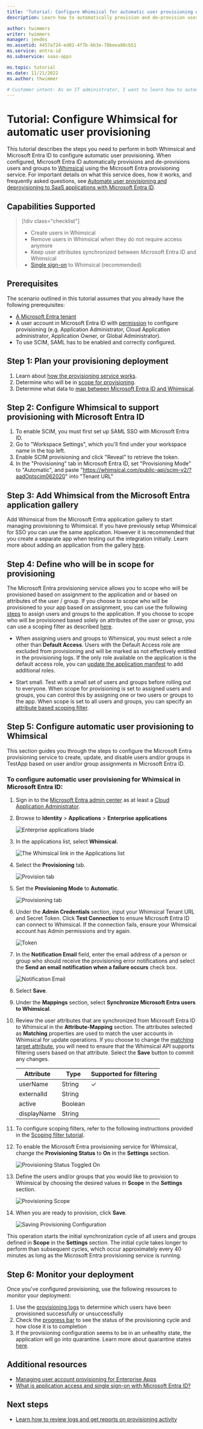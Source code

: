 ```yaml
---
title: 'Tutorial: Configure Whimsical for automatic user provisioning with Microsoft Entra ID'
description: Learn how to automatically provision and de-provision user accounts from Microsoft Entra ID to Whimsical.

author: twimmers
writer: twimmers
manager: jeedes
ms.assetid: 4457a724-ed81-4f7b-bb3e-70beea80cb51
ms.service: entra-id
ms.subservice: saas-apps

ms.topic: tutorial
ms.date: 11/21/2022
ms.author: thwimmer

# Customer intent: As an IT administrator, I want to learn how to automatically provision and deprovision user accounts from Microsoft Entra ID to Whimsical so that I can streamline the user management process and ensure that users have the appropriate access to Whimsical.
---
```


# Tutorial: Configure Whimsical for automatic user provisioning

This tutorial describes the steps you need to perform in both Whimsical and Microsoft Entra ID to configure automatic user provisioning. When configured, Microsoft Entra ID automatically provisions and de-provisions users and groups to [Whimsical](https://service-portaltest.benq.com/login) using the Microsoft Entra provisioning service. For important details on what this service does, how it works, and frequently asked questions, see [Automate user provisioning and deprovisioning to SaaS applications with Microsoft Entra ID](~/identity/app-provisioning/user-provisioning.md).

## Capabilities Supported
> [!div class="checklist"]
> * Create users in Whimsical
> * Remove users in Whimsical when they do not require access anymore
> * Keep user attributes synchronized between Microsoft Entra ID and Whimsical
> * [Single sign-on](benq-iam-tutorial.md) to Whimsical (recommended)

## Prerequisites

The scenario outlined in this tutorial assumes that you already have the following prerequisites:

* [A Microsoft Entra tenant](~/identity-platform/quickstart-create-new-tenant.md) 
* A user account in Microsoft Entra ID with [permission](~/identity/role-based-access-control/permissions-reference.md) to configure provisioning (e.g. Application Administrator, Cloud Application administrator, Application Owner, or Global Administrator).
* To use SCIM, SAML has to be enabled and correctly configured.

## Step 1: Plan your provisioning deployment
1. Learn about [how the provisioning service works](~/identity/app-provisioning/user-provisioning.md).
2. Determine who will be in [scope for provisioning](~/identity/app-provisioning/define-conditional-rules-for-provisioning-user-accounts.md).
3. Determine what data to [map between Microsoft Entra ID and Whimsical](~/identity/app-provisioning/customize-application-attributes.md).

<a name='step-2-configure-whimsical-to-support-provisioning-with-azure-ad'></a>

## Step 2: Configure Whimsical to support provisioning with Microsoft Entra ID
1. To enable SCIM, you must first set up SAML SSO with Microsoft Entra ID.
1. Go to "Workspace Settings", which you'll find under your workspace name in the top left.
1. Enable SCIM provisioning and click "Reveal" to retrieve the token.
1. In the "Provisioning" tab in Microsoft Entra ID, set "Provisioning Mode" to "Automatic", and paste "https://whimsical.com/public-api/scim-v2/?aadOptscim062020" into "Tenant URL"

<a name='step-3-add-whimsical-from-the-azure-ad-application-gallery'></a>

## Step 3: Add Whimsical from the Microsoft Entra application gallery

Add Whimsical from the Microsoft Entra application gallery to start managing provisioning to Whimsical. If you have previously setup Whimsical for SSO you can use the same application. However it is recommended that you create a separate app when testing out the integration initially. Learn more about adding an application from the gallery [here](~/identity/enterprise-apps/add-application-portal.md). 

## Step 4: Define who will be in scope for provisioning 

The Microsoft Entra provisioning service allows you to scope who will be provisioned based on assignment to the application and or based on attributes of the user / group. If you choose to scope who will be provisioned to your app based on assignment, you can use the following [steps](~/identity/enterprise-apps/assign-user-or-group-access-portal.md) to assign users and groups to the application. If you choose to scope who will be provisioned based solely on attributes of the user or group, you can use a scoping filter as described [here](~/identity/app-provisioning/define-conditional-rules-for-provisioning-user-accounts.md). 

* When assigning users and groups to Whimsical, you must select a role other than **Default Access**. Users with the Default Access role are excluded from provisioning and will be marked as not effectively entitled in the provisioning logs. If the only role available on the application is the default access role, you can [update the application manifest](~/identity-platform/howto-add-app-roles-in-apps.md) to add additional roles. 

* Start small. Test with a small set of users and groups before rolling out to everyone. When scope for provisioning is set to assigned users and groups, you can control this by assigning one or two users or groups to the app. When scope is set to all users and groups, you can specify an [attribute based scoping filter](~/identity/app-provisioning/define-conditional-rules-for-provisioning-user-accounts.md). 

## Step 5: Configure automatic user provisioning to Whimsical 

This section guides you through the steps to configure the Microsoft Entra provisioning service to create, update, and disable users and/or groups in TestApp based on user and/or group assignments in Microsoft Entra ID.

<a name='to-configure-automatic-user-provisioning-for-whimsical-in-azure-ad'></a>

### To configure automatic user provisioning for Whimsical in Microsoft Entra ID:

1. Sign in to the [Microsoft Entra admin center](https://entra.microsoft.com) as at least a [Cloud Application Administrator](~/identity/role-based-access-control/permissions-reference.md#cloud-application-administrator).
1. Browse to **Identity** > **Applications** > **Enterprise applications**

	![Enterprise applications blade](common/enterprise-applications.png)

1. In the applications list, select **Whimsical**.

	![The Whimsical link in the Applications list](common/all-applications.png)

3. Select the **Provisioning** tab.

	![Provision tab](common/provisioning.png)

4. Set the **Provisioning Mode** to **Automatic**.

	![Provisioning tab](common/provisioning-automatic.png)

5. Under the **Admin Credentials** section, input your Whimsical Tenant URL and Secret Token. Click **Test Connection** to ensure Microsoft Entra ID can connect to Whimsical. If the connection fails, ensure your Whimsical account has Admin permissions and try again.

 	![Token](common/provisioning-testconnection-tenanturltoken.png)

6. In the **Notification Email** field, enter the email address of a person or group who should receive the provisioning error notifications and select the **Send an email notification when a failure occurs** check box.

	![Notification Email](common/provisioning-notification-email.png)

7. Select **Save**.

8. Under the **Mappings** section, select **Synchronize Microsoft Entra users to Whimsical**.

9. Review the user attributes that are synchronized from Microsoft Entra ID to Whimsical in the **Attribute-Mapping** section. The attributes selected as **Matching** properties are used to match the user accounts in Whimsical for update operations. If you choose to change the [matching target attribute](~/identity/app-provisioning/customize-application-attributes.md), you will need to ensure that the Whimsical API supports filtering users based on that attribute. Select the **Save** button to commit any changes.

   |Attribute|Type|Supported for filtering|
   |---|---|---|
   |userName|String|&check;
   |externalId|String|
   |active|Boolean|
   |displayName|String|

10. To configure scoping filters, refer to the following instructions provided in the [Scoping filter tutorial](~/identity/app-provisioning/define-conditional-rules-for-provisioning-user-accounts.md).

11. To enable the Microsoft Entra provisioning service for Whimsical, change the **Provisioning Status** to **On** in the **Settings** section.

	![Provisioning Status Toggled On](common/provisioning-toggle-on.png)

12. Define the users and/or groups that you would like to provision to Whimsical by choosing the desired values in **Scope** in the **Settings** section.

	![Provisioning Scope](common/provisioning-scope.png)

13. When you are ready to provision, click **Save**.

	![Saving Provisioning Configuration](common/provisioning-configuration-save.png)

This operation starts the initial synchronization cycle of all users and groups defined in **Scope** in the **Settings** section. The initial cycle takes longer to perform than subsequent cycles, which occur approximately every 40 minutes as long as the Microsoft Entra provisioning service is running. 

## Step 6: Monitor your deployment
Once you've configured provisioning, use the following resources to monitor your deployment:

1. Use the [provisioning logs](~/identity/monitoring-health/concept-provisioning-logs.md) to determine which users have been provisioned successfully or unsuccessfully
2. Check the [progress bar](~/identity/app-provisioning/application-provisioning-when-will-provisioning-finish-specific-user.md) to see the status of the provisioning cycle and how close it is to completion
3. If the provisioning configuration seems to be in an unhealthy state, the application will go into quarantine. Learn more about quarantine states [here](~/identity/app-provisioning/application-provisioning-quarantine-status.md).  

## Additional resources

* [Managing user account provisioning for Enterprise Apps](~/identity/app-provisioning/configure-automatic-user-provisioning-portal.md)
* [What is application access and single sign-on with Microsoft Entra ID?](~/identity/enterprise-apps/what-is-single-sign-on.md)

## Next steps

* [Learn how to review logs and get reports on provisioning activity](~/identity/app-provisioning/check-status-user-account-provisioning.md)
